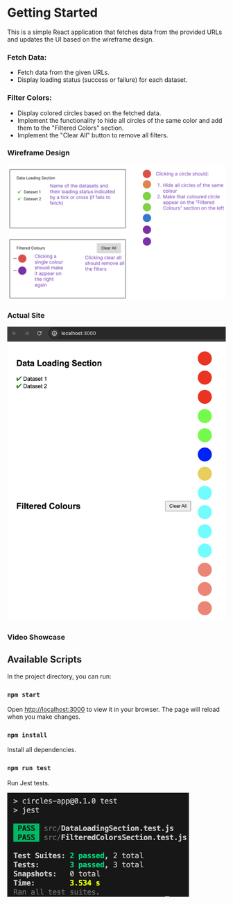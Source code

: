 # Getting Started

This is a simple React application that fetches data from the provided URLs and updates the UI based on the wireframe design.

### Fetch Data:

- Fetch data from the given URLs.
- Display loading status (success or failure) for each dataset.

### Filter Colors:

- Display colored circles based on the fetched data.
- Implement the functionality to hide all circles of the same color and add them to the "Filtered Colors" section.
- Implement the "Clear All" button to remove all filters.

### Wireframe Design
![image](https://github.com/LEO0331/circles-app/blob/main/src/Images/wireframe.png?raw=true)

### Actual Site
![image](https://github.com/LEO0331/circles-app/blob/main/src/Images/actualPage.png)

### Video Showcase


## Available Scripts

In the project directory, you can run:

### `npm start`

Open [http://localhost:3000](http://localhost:3000) to view it in your browser. The page will reload when you make changes.

### `npm install`

Install all dependencies.

### `npm run test`

Run Jest tests.

![image](https://github.com/LEO0331/circles-app/blob/main/src/Images/test.png?raw=true)
